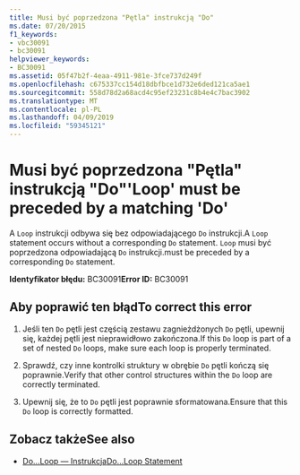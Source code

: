 ```yaml
---
title: Musi być poprzedzona "Pętla" instrukcją "Do"
ms.date: 07/20/2015
f1_keywords:
- vbc30091
- bc30091
helpviewer_keywords:
- BC30091
ms.assetid: 05f47b2f-4eaa-4911-981e-3fce737d249f
ms.openlocfilehash: c675337cc154d18dbfbce1d732e6ded121ca5ae1
ms.sourcegitcommit: 558d78d2a68acd4c95ef23231c8b4e4c7bac3902
ms.translationtype: MT
ms.contentlocale: pl-PL
ms.lasthandoff: 04/09/2019
ms.locfileid: "59345121"
---
```

# <a name="loop-must-be-preceded-by-a-matching-do"></a><span data-ttu-id="1a410-102">Musi być poprzedzona "Pętla" instrukcją "Do"</span><span class="sxs-lookup"><span data-stu-id="1a410-102">'Loop' must be preceded by a matching 'Do'</span></span>
<span data-ttu-id="1a410-103">A `Loop` instrukcji odbywa się bez odpowiadającego `Do` instrukcji.</span><span class="sxs-lookup"><span data-stu-id="1a410-103">A `Loop` statement occurs without a corresponding `Do` statement.</span></span> `Loop` <span data-ttu-id="1a410-104">musi być poprzedzona odpowiadającą `Do` instrukcji.</span><span class="sxs-lookup"><span data-stu-id="1a410-104">must be preceded by a corresponding `Do` statement.</span></span>  
  
 <span data-ttu-id="1a410-105">**Identyfikator błędu:** BC30091</span><span class="sxs-lookup"><span data-stu-id="1a410-105">**Error ID:** BC30091</span></span>  
  
## <a name="to-correct-this-error"></a><span data-ttu-id="1a410-106">Aby poprawić ten błąd</span><span class="sxs-lookup"><span data-stu-id="1a410-106">To correct this error</span></span>  
  
1. <span data-ttu-id="1a410-107">Jeśli ten `Do` pętli jest częścią zestawu zagnieżdżonych `Do` pętli, upewnij się, każdej pętli jest nieprawidłowo zakończona.</span><span class="sxs-lookup"><span data-stu-id="1a410-107">If this `Do` loop is part of a set of nested `Do` loops, make sure each loop is properly terminated.</span></span>  
  
2. <span data-ttu-id="1a410-108">Sprawdź, czy inne kontrolki struktury w obrębie `Do` pętli kończą się poprawnie.</span><span class="sxs-lookup"><span data-stu-id="1a410-108">Verify that other control structures within the `Do` loop are correctly terminated.</span></span>  
  
3. <span data-ttu-id="1a410-109">Upewnij się, że to `Do` pętli jest poprawnie sformatowana.</span><span class="sxs-lookup"><span data-stu-id="1a410-109">Ensure that this `Do` loop is correctly formatted.</span></span>  
  
## <a name="see-also"></a><span data-ttu-id="1a410-110">Zobacz także</span><span class="sxs-lookup"><span data-stu-id="1a410-110">See also</span></span>

- [<span data-ttu-id="1a410-111">Do...Loop — Instrukcja</span><span class="sxs-lookup"><span data-stu-id="1a410-111">Do...Loop Statement</span></span>](../../visual-basic/language-reference/statements/do-loop-statement.md)
